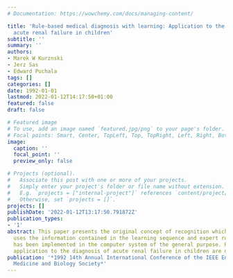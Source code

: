 ```yaml
---
# Documentation: https://wowchemy.com/docs/managing-content/

title: 'Rule-based medical diagnosis with learning: Application to the diagnosis of
  acute renal failure in children'
subtitle: ''
summary: ''
authors:
- Marek W Kurznski
- Jerz Sas
- Edward Puchala
tags: []
categories: []
date: 1992-01-01
lastmod: 2022-01-12T14:17:50+01:00
featured: false
draft: false

# Featured image
# To use, add an image named `featured.jpg/png` to your page's folder.
# Focal points: Smart, Center, TopLeft, Top, TopRight, Left, Right, BottomLeft, Bottom, BottomRight.
image:
  caption: ''
  focal_point: ''
  preview_only: false

# Projects (optional).
#   Associate this post with one or more of your projects.
#   Simply enter your project's folder or file name without extension.
#   E.g. `projects = ["internal-project"]` references `content/project/deep-learning/index.md`.
#   Otherwise, set `projects = []`.
projects: []
publishDate: '2022-01-12T13:17:50.791872Z'
publication_types:
- '1'
abstract: This paper presents the original concept of recognition which simultaneously
  uses the information contained in the learning sequence and expert rules. This method
  has been implemented in the computer system of the general purpose. Results of its
  application to the diagnosis of acute renal failure in children are described.
publication: '*1992 14th Annual International Conference of the IEEE Engineering in
  Medicine and Biology Society*'
---
```

